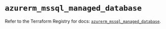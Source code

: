 # `azurerm_mssql_managed_database`

Refer to the Terraform Registry for docs: [`azurerm_mssql_managed_database`](https://registry.terraform.io/providers/hashicorp/azurerm/4.25.0/docs/resources/mssql_managed_database).

